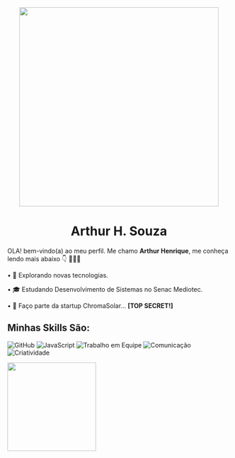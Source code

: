 
<div align="center">
  <img src="https://encrypted-tbn0.gstatic.com/images?q=tbn:ANd9GcQhZ1XS3hFEx-d7gqW4EGcQ9z-cBorVZvCjVA&usqp=CAU" width="450px" />
</div>

<h1 align="center">Arthur H. Souza</h1>

OLA! bem-vindo(a) ao meu perfil. Me chamo <strong>Arthur Henrique</strong>, me conheça lendo mais abaixo 👇 👨🏻‍💻 

• 🤔 Explorando novas tecnologias.

• 🎓 Estudando Desenvolvimento de Sistemas no Senac Mediotec.

• 💼 Faço parte da startup ChromaSolar…
**[TOP SECRET!]**





## **Minhas Skills São:**

![GitHub](https://img.shields.io/badge/GitHub-100000?style=for-the-badge&logo=github&logoColor=white)
![JavaScript](https://img.shields.io/badge/JavaScript-F7DF1E?style=for-the-badge&logo=javascript&logoColor=black)
![Trabalho em Equipe](https://img.shields.io/badge/Trabalho%20em%20Equipe-4CAF50?style=for-the-badge&logo=handshake&logoColor=white)
![Comunicação](https://img.shields.io/badge/Comunicação-2196F3?style=for-the-badge&logo=googlechat&logoColor=white)
![Criatividade](https://img.shields.io/badge/Criatividade-E91E63?style=for-the-badge&logo=sparkfun&logoColor=white)

<img src="https://images-wixmp-ed30a86b8c4ca887773594c2.wixmp.com/f/9a803385-bcf4-4c0b-8504-81483c6d996b/deo7gfh-e614bb4a-3f80-4a5e-90c7-5a83bb9f9c7f.gif?token=eyJ0eXAiOiJKV1QiLCJhbGciOiJIUzI1NiJ9.eyJzdWIiOiJ1cm46YXBwOjdlMGQxODg5ODIyNjQzNzNhNWYwZDQxNWVhMGQyNmUwIiwiaXNzIjoidXJuOmFwcDo3ZTBkMTg4OTgyMjY0MzczYTVmMGQ0MTVlYTBkMjZlMCIsIm9iaiI6W1t7InBhdGgiOiJcL2ZcLzlhODAzMzg1LWJjZjQtNGMwYi04NTA0LTgxNDgzYzZkOTk2YlwvZGVvN2dmaC1lNjE0YmI0YS0zZjgwLTRhNWUtOTBjNy01YTgzYmI5ZjljN2YuZ2lmIn1dXSwiYXVkIjpbInVybjpzZXJ2aWNlOmZpbGUuZG93bmxvYWQiXX0.FsmKkPeXs0g7ip7mcQpLE3JsVtBvF3hcsZZ950pGdMM" width="200px" />